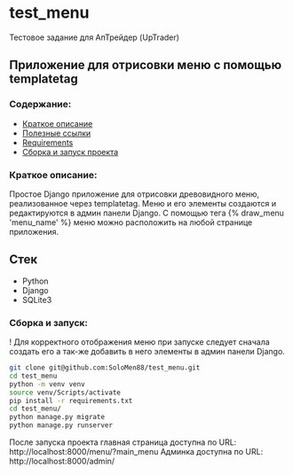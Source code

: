 # test_menu
Тестовое задание для АпТрейдер (UpTrader)      


## Приложение для отрисовки меню с помощью templatetag

### Содержание:
+ [Краткое описание](#краткое-описание)
+ [Полезные ссылки](#полезные-ссылки)
+ [Requirements](#requirements)
+ [Сборка и запуск проекта](#сборка-и-запуск)        




### Краткое описание:
Простое Django приложение для отрисовки древовидного меню, реализованное через templatetag. Меню и его элементы создаются и редактируются в админ панели Django. С помощью тега {% draw_menu 'menu_name' %} меню можно расположить на любой странице приложения.


## Стек
* Python
* Django
* SQLite3 



### Сборка и запуск:
! Для корректного отображения меню при запуске следует сначала создать его а так-же добавить в него элементы в админ панели Django.
```bash
git clone git@github.com:SoloMen88/test_menu.git
cd test_menu
python -m venv venv
source venv/Scripts/activate
pip install -r requirements.txt
cd test_menu/
python manage.py migrate
python manage.py runserver
```

После запуска проекта главная страница доступна по URL: http://localhost:8000/menu/?main_menu
Админка доступна по URL: http://localhost:8000/admin/